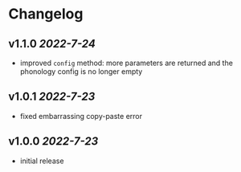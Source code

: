 # Changelog

## v1.1.0 *2022-7-24*
- improved `config` method: more parameters are returned and the phonology config is no longer empty
## v1.0.1 *2022-7-23*
- fixed embarrassing copy-paste error
## v1.0.0 *2022-7-23*
- initial release
